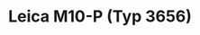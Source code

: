 ---
description: 'Leica M10-P is a high-end, full-frame digital rangefinder camera known for its minimalist design, quiet shutter, and exceptional image quality.'
featured_image: "L1002147.JPG"
menus: "main"
sort_by: Name # Exif.Date
sort_order: desc
title: Leica M10-P (Typ 3656)
#type: gallery
weight: 10
params:
  theme: dark
resources:
  - src: L1002147.JPG
    title: '&#x1f4cd; Otsu, Shiga'
  - src: L1000390.jpg
    title: '&#x1f4cd; Kuwana, Mie'
  - src: 9FAF473C.JPG
    title: '&#x1f4cd; Kuwana, Mie'
  - src: L1002263.JPG
    title: '&#x1f4cd; Shirahama, Wakayama'
  - src: L1002476.JPG
    title: '&#x1f4cd; Tokoname, Aichi'
  - src: L1002479.JPG
    title: '&#x1f4cd; Tokoname, Aichi'
  - src: L1002597.JPG
    title: '&#x1f4cd; Motosu, Yamanashi'
  - src: L1002706.JPG
    title: '&#x1f4cd; Kitakyushu, Fukuoka'
  - src: L1002755.JPG
    title: '&#x1f4cd; Hino, Shiga'
  - src: L1002793.JPG
    title: '&#x1f4cd; Takashima, Shiga'
  - src: L1002860.JPG
    title: '&#x1f4cd; Higashiomi, Shiga'
  - src: L1003133.JPG
    title: '&#x1f4cd; Chiyoda, Tokyo'
  - src: L1004153.JPG
    title: '&#x1f4cd; Minato, Tokyo'
---